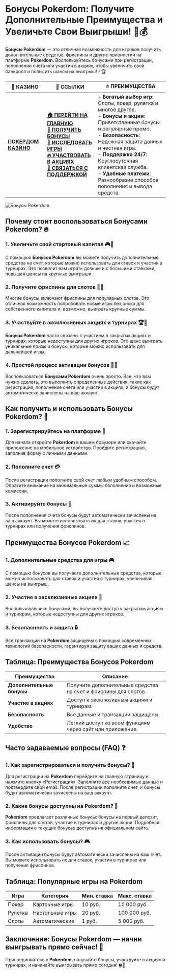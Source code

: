 # **Бонусы Pokerdom: Получите Дополнительные Преимущества и Увеличьте Свои Выигрыши!** 🎁💰

**Бонусы Pokerdom** — это отличная возможность для игроков получить дополнительные средства, фриспины и другие привилегии на платформе **Pokerdom**. Воспользуйтесь бонусами при регистрации, пополнении счета или участии в акциях, чтобы увеличить свой банкролл и повысить шансы на выигрыш! 🃏🏆

| 🎰 **КАЗИНО**                             | 🔗 **ССЫЛКИ**                                                                                                                                                                                                 | ⭐ **ПРЕИМУЩЕСТВА**                                                                                     |
|-------------------------------------------|---------------------------------------------------------------------------------------------------------------------------------------------------------------------------------------------------------------|--------------------------------------------------------------------------------------------------------|
| **[ПОКЕРДОМ КАЗИНО](https://brandplay.link/4k77v2yx)** | **[🏠 ПЕРЕЙТИ НА ГЛАВНУЮ](https://brandplay.link/4k77v2yx)** <br> **[🎁 ПОЛУЧИТЬ БОНУСЫ](https://brandplay.link/4k77v2yx)** <br> **[🎲 ИССЛЕДОВАТЬ ИГРЫ](https://brandplay.link/4k77v2yx)** <br> **[🔥 УЧАСТВОВАТЬ В АКЦИЯХ](https://brandplay.link/4k77v2yx)** <br> **[💬 СВЯЗАТЬСЯ С ПОДДЕРЖКОЙ](https://brandplay.link/4k77v2yx)** | - **Богатый выбор игр**: Слоты, покер, рулетка и многое другое.<br>- **Бонусы и акции**: Приветственные бонусы и регулярные промо.<br>- **Безопасность**: Надежная защита данных и честная игра.<br>- **Поддержка 24/7**: Круглосуточная клиентская служба.<br>- **Удобные платежи**: Разнообразие способов пополнения и вывода средств. |

![Бонусы Pokerdom](https://sun9-78.userapi.com/impf/c847217/v847217583/ffb95/Q1_QHrnE5fw.jpg?size=1280x439&quality=96&sign=eaada05ad781ebcf409d1ae76d53df79&type=album)

## Почему стоит воспользоваться **Бонусами Pokerdom**? 🔥

### 1. **Увеличьте свой стартовый капитал** 🎮💸

С помощью **Бонусов Pokerdom** вы можете получить дополнительные средства на счет, которые можно использовать для ставок и участия в турнирах. Это позволит вам играть дольше и с большими ставками, повышая шансы на крупные выигрыши.

### 2. **Получите фриспины для слотов** 🎰🎁

Многие бонусы включают фриспины для популярных слотов. Это отличная возможность попробовать новые игры без риска для собственного капитала и, возможно, выиграть крупные суммы.

### 3. **Участвуйте в эксклюзивных акциях и турнирах** 🏆💸

**Бонусы Pokerdom** часто связаны с участием в закрытых акциях и турнирах, которые недоступны для других игроков. Это шанс выиграть уникальные призы и бонусы, которые можно использовать для дальнейшей игры.

### 4. **Простой процесс активации бонусов** 📝🔑

Воспользоваться **Бонусами Pokerdom** очень просто. Все, что вам нужно сделать, это выполнить определенные действия, такие как регистрация, пополнение счета или участие в акциях, и бонусы будут автоматически зачислены на ваш аккаунт.

## Как получить и использовать **Бонусы Pokerdom**? 🏁

### 1. **Зарегистрируйтесь на платформе** 📝

Для начала откройте **Pokerdom** в вашем браузере или скачайте приложение на мобильное устройство. Пройдите регистрацию, заполнив форму с личными данными.

### 2. **Пополните счет** 💳

После регистрации пополните свой счет любым удобным способом. Обратите внимание на минимальные суммы пополнения и возможные комиссии.

### 3. **Активируйте бонусы** 🎁

После пополнения счета бонусы будут автоматически зачислены на ваш аккаунт. Вы можете использовать их для ставок, участия в турнирах или получения фриспинов.

## Преимущества **Бонусов Pokerdom** 📈

### 1. **Дополнительные средства для игры** 🎮

С помощью бонусов вы получаете дополнительные средства, которые можно использовать для ставок и участия в турнирах, увеличивая шансы на выигрыш.

### 2. **Участие в эксклюзивных акциях** 🏅

Воспользовавшись бонусами, вы получаете доступ к закрытым акциям и турнирам, которые недоступны для других игроков.

### 3. **Безопасность и защита** 🔒

Все транзакции на **Pokerdom** защищены с помощью современных технологий безопасности, гарантируя защиту ваших данных и средств.

## Таблица: Преимущества **Бонусов Pokerdom**

| Преимущество               | Описание                                       |
|----------------------------|------------------------------------------------|
| **Дополнительные бонусы**  | Получите дополнительные средства на счет и фриспины для слотов. |
| **Участие в акциях**       | Доступ к эксклюзивным акциям и турнирам.       |
| **Безопасность**           | Все данные и транзакции защищены.              |
| **Удобство**               | Легкий доступ ко всем функциям через сайт или приложение. |

## Часто задаваемые вопросы (FAQ) ❓

### **1. Как зарегистрироваться и получить бонусы?** 📝

Для регистрации на **Pokerdom** перейдите на главную страницу и нажмите кнопку «Регистрация». Заполните все необходимые данные и подтвердите свой email. После регистрации пополните счет, и бонусы будут автоматически зачислены на ваш аккаунт.

### **2. Какие бонусы доступны на **Pokerdom**?** 🎁

**Pokerdom** предлагает различные бонусы: бонусы на первый депозит, фриспины для слотов, участие в турнирах и другие акции. Подробная информация о текущих бонусах доступна на официальном сайте.

### **3. Как использовать бонусы?** 🎮

После активации бонусы будут автоматически зачислены на ваш счет. Вы можете использовать их для ставок, участия в турнирах или получения фриспинов.

## Таблица: Популярные игры на **Pokerdom**

| Игра                | Категория        | Мин. ставка | Макс. ставка |
|---------------------|------------------|-------------|--------------|
| Покер               | Карточные игры   | 10 руб.     | 10 000 руб.  |
| Рулетка             | Настольные игры  | 20 руб.     | 100 000 руб. |
| Слоты               | Автоматические   | 1 руб.      | 5 000 руб.   |

## Заключение: **Бонусы Pokerdom** — начни выигрывать прямо сейчас! 🎉

Присоединяйтесь к **Pokerdom**, получайте бонусы, участвуйте в акциях и турнирах, и начинайте выигрывать прямо сегодня! 🍀🎰

